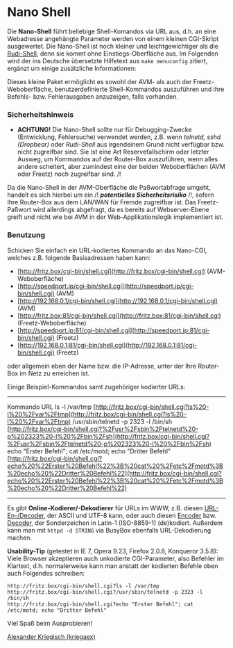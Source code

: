 # Nano Shell

Die **Nano-Shell** führt beliebige Shell-Komandos via URL aus, d.h. an
eine Webadresse angehängte Parameter werden von einem kleinen CGI-Skript
ausgewertet. Die Nano-Shell ist noch kleiner und leichtgewichtiger als
die [Rudi-Shell](../rudi-shell/README.md), denn sie kommt ohne
Einstiegs-Oberfläche aus. Im Folgenden wird der ins Deutsche übersetzte
Hilfetext aus `make menuconfig` zitiert, ergänzt um einige zusätzliche
Informationen:

Dieses kleine Paket ermöglicht es sowohl der AVM- als auch der
Freetz-Weboberfläche, benutzerdefinierte Shell-Kommandos auszuführen und
ihre Befehls- bzw. Fehlerausgaben anzuzeigen, falls vorhanden.

### Sicherheitshinweis

 * **ACHTUNG!**
Die Nano-Shell sollte nur für Debugging-Zwecke (Entwicklung,
Fehlersuche) verwendet werden, z.B. wenn *telnetd, sshd (Dropbear)* oder
*Rudi-Shell* aus irgendeinem Grund nicht verfügbar bzw. nicht zugreifbar
sind. Sie ist eine Art Reservefallschirm oder letzter Ausweg, um
Kommandos auf der Router-Box auszuführen, wenn alles andere scheitert,
aber zumindest eine der beiden Weboberflächen (AVM oder Freetz) noch
zugreifbar sind.
/!

Da die Nano-Shell in der AVM-Oberfläche die Paßwortabfrage umgeht,
handelt es sich hierbei um ein
/!
***potentielles Sicherheitsrisiko***
/!, sofern Ihre
Router-Box aus dem LAN/WAN für Fremde zugreifbar ist. Das Freetz-Paßwort
wird allerdings abgefragt, da es bereits auf Webserver-Ebene greift und
nicht wie bei AVM in der Web-Applikationslogik implementiert ist.

### Benutzung

Schicken Sie einfach ein URL-kodiertes Kommando an das Nano-CGI, welches
z.B. folgende Basisadressen haben kann:

-   [http://fritz.box/cgi-bin/shell.cgi](http://fritz.box/cgi-bin/shell.cgi)
    (AVM-Weboberfläche)
-   [http://speedport.ip/cgi-bin/shell.cgi](http://speedport.ip/cgi-bin/shell.cgi)
    (AVM)
-   [http://192.168.0.1/cgi-bin/shell.cgi](http://192.168.0.1/cgi-bin/shell.cgi)
    (AVM)
-   [http://fritz.box:81/cgi-bin/shell.cgi](http://fritz.box:81/cgi-bin/shell.cgi)
    (Freetz-Weboberfläche)
-   [http://speedport.ip:81/cgi-bin/shell.cgi](http://speedport.ip:81/cgi-bin/shell.cgi)
    (Freetz)
-   [http://192.168.0.1:81/cgi-bin/shell.cgi](http://192.168.0.1:81/cgi-bin/shell.cgi)
    (Freetz)

oder allgemein eben der Name bzw. die IP-Adresse, unter der Ihre
Router-Box im Netz zu erreichen ist.

Einige Beispiel-Kommandos samt zugehöriger kodierter URLs:

  ---------------------------------------------------------------- ---------------------------------------------------------------------------------------------------------------------------------------------------------------------------------------------------------------------------------------------------------------------------------
  Kommando                                                         URL
  ls -l /var/tmp                                                   [http://fritz.box/cgi-bin/shell.cgi?ls%20-l%20%2Fvar%2Ftmp](http://fritz.box/cgi-bin/shell.cgi?ls%20-l%20%2Fvar%2Ftmp)
  /usr/sbin/telnetd -p 2323 -l /bin/sh                             [http://fritz.box/cgi-bin/shell.cgi?%2Fusr%2Fsbin%2Ftelnetd%20-p%202323%20-l%20%2Fbin%2Fsh](http://fritz.box/cgi-bin/shell.cgi?%2Fusr%2Fsbin%2Ftelnetd%20-p%202323%20-l%20%2Fbin%2Fsh)
  echo "Erster Befehl"; cat /etc/motd; echo "Dritter Befehl"   [http://fritz.box/cgi-bin/shell.cgi?echo%20%22Erster%20Befehl%22%3B%20cat%20%2Fetc%2Fmotd%3B%20echo%20%22Dritter%20Befehl%22](http://fritz.box/cgi-bin/shell.cgi?echo%20%22Erster%20Befehl%22%3B%20cat%20%2Fetc%2Fmotd%3B%20echo%20%22Dritter%20Befehl%22)
  ---------------------------------------------------------------- ---------------------------------------------------------------------------------------------------------------------------------------------------------------------------------------------------------------------------------------------------------------------------------

Es gibt **Online-Kodierer/-Dekodierer** für URLs im WWW, z.B. diesen
[URL-En-/Decoder](http://netzreport.googlepages.com/online_tool_zur_url_kodierung_de.html#kodieren),
der ASCII und UTF-8 kann, oder auch diesen
[Encoder](http://www.simplelogic.com/Developer/InetEncode.asp)
bzw.
[Decoder](http://www.simplelogic.com/Developer/URLDecode.asp),
der Sonderzeichen in Latin-1 (ISO-8859-1) (de)kodiert. Außerdem kann man
mit `httpd -d STRING` via BusyBox ebenfalls URL-Dekodierung machen.

**Usability-Tip** (getestet in IE 7, Opera 9.23, Firefox 2.0.6,
Konqueror 3.5.8): Viele Browser akzeptieren auch unkodierte
CGI-Parameter, also Befehler im Klartext, d.h. normalerweise kann man
anstatt der kodierten Befehle oben auch Folgendes schreiben:

```
http://fritz.box/cgi-bin/shell.cgi?ls -l /var/tmp
http://fritz.box/cgi-bin/shell.cgi?/usr/sbin/telnetd -p 2323 -l /bin/sh
http://fritz.box/cgi-bin/shell.cgi?echo "Erster Befehl"; cat /etc/motd; echo "Dritter Befehl"
```

Viel Spaß beim Ausprobieren!

[Alexander Kriegisch
(kriegaex)](http://www.ip-phone-forum.de/member.php?u=117253)

